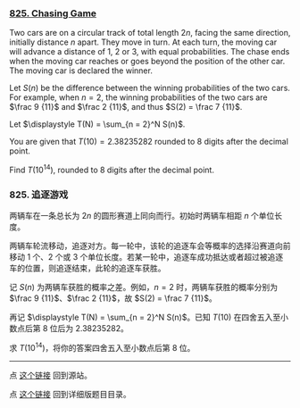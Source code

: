 ### [825. Chasing Game](https://projecteuler.net/problem=825)

Two cars are on a circular track of total length $2n$, facing the same direction, initially distance $n$ apart.
They move in turn. At each turn, the moving car will advance a distance of $1$, $2$ or $3$, with equal probabilities.
The chase ends when the moving car reaches or goes beyond the position of the other car. The moving car is declared the winner.

Let $S(n)$ be the difference between the winning probabilities of the two cars.
For example, when $n = 2$, the winning probabilities of the two cars are $\frac 9 {11}$ and $\frac 2 {11}$, and thus $S(2) = \frac 7 {11}$.

Let $\displaystyle T(N) = \sum_{n = 2}^N S(n)$.

You are given that $T(10) = 2.38235282$ rounded to 8 digits after the decimal point.

Find $T(10^{14})$, rounded to 8 digits after the decimal point.

### 825. 追逐游戏

两辆车在一条总长为 $2n$ 的圆形赛道上同向而行。初始时两辆车相距 $n$ 个单位长度。

两辆车轮流移动，追逐对方。每一轮中，该轮的追逐车会等概率的选择沿赛道向前移动 $1$ 个、$2$ 个或 $3$ 个单位长度。若某一轮中，追逐车成功抵达或者超过被追逐车的位置，则追逐结束，此轮的追逐车获胜。

记 $S(n)$ 为两辆车获胜的概率之差。例如，$n = 2$ 时，两辆车获胜的概率分别为 $\frac 9 {11}$、$\frac 2 {11}$，故 $S(2) = \frac 7 {11}$。

再记 $\displaystyle T(N) = \sum_{n = 2}^N S(n)$。已知 $T(10)$ 在四舍五入至小数点后第 8 位后为 $2.38235282$。

求 $T(10^{14})$，将你的答案四舍五入至小数点后第 8 位。

---

点 [这个链接](https://fsy-juruo.github.io/pe-chinese-translation/) 回到源站。

点 [这个链接](https://fsy-juruo.github.io/pe-chinese-translation/detailed_content_archives.html) 回到详细版题目目录。